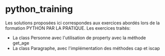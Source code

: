 # python_training
Les solutions proposées ici correspondes aux exercices abordés lors de la formation PYTHON PAR LA PRATIQUE.
Les exercices traités:
- La class Personne avec l'utilisation de property avec la méthode get_age
- La class Paragraphe, avec l'implémentation des méthodes cap et iscap
